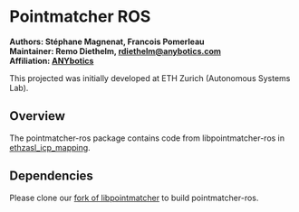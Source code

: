 # Pointmatcher ROS

**Authors: Stéphane Magnenat, Francois Pomerleau<br />
Maintainer: Remo Diethelm, rdiethelm@anybotics.com<br />
Affiliation: [ANYbotics](https://www.anybotics.com/)**

This projected was initially developed at ETH Zurich (Autonomous Systems Lab).

## Overview

The pointmatcher-ros package contains code from libpointmatcher-ros in [ethzasl_icp_mapping](https://github.com/anybotics/ethzasl_icp_mapping).

## Dependencies

Please clone our [fork of libpointmatcher](https://github.com/ANYbotics/libpointmatcher) to build pointmatcher-ros.
